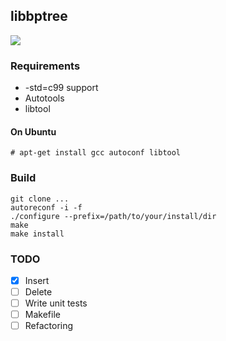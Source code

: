 ## libbptree
![](https://github.com/k5342/libbptree/workflows/test/badge.svg?dummy=unused)

### Requirements
- -std=c99 support
- Autotools
- libtool

#### On Ubuntu
```
# apt-get install gcc autoconf libtool
```

### Build
```
git clone ...
autoreconf -i -f
./configure --prefix=/path/to/your/install/dir
make
make install
```

### TODO
- [x] Insert
- [ ] Delete
- [ ] Write unit tests
- [ ] Makefile
- [ ] Refactoring
